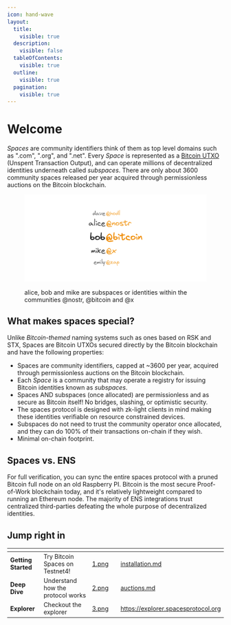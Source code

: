 ```yaml
---
icon: hand-wave
layout:
  title:
    visible: true
  description:
    visible: false
  tableOfContents:
    visible: true
  outline:
    visible: true
  pagination:
    visible: true
---
```


# Welcome



_Spaces_ are community identifiers think of them as top level domains such as ".com", ".org", and ".net". Every _Space_ is represented as a [Bitcoin UTXO](https://mirror.xyz/0xaFaBa30769374EA0F971300dE79c62Bf94B464d5/Yetu-6pZkbQCOpsBxswn\_7dGUZDxoBU8NrOQIZScwpg) (Unspent Transaction Output), and can operate millions of decentralized identities underneath called _subspaces_. There are only about 3600 community spaces released per year acquired through permissionless auctions on the Bitcoin blockchain.

<figure><picture><source srcset=".gitbook/assets/handles-dark.png" media="(prefers-color-scheme: dark)"><img src=".gitbook/assets/handles-light.png" alt=""></picture><figcaption><p>alice, bob and mike are subspaces or identities within the communities @nostr, @bitcoin and @x</p></figcaption></figure>



## What makes spaces special?

Unlike _Bitcoin-themed_ naming systems such as ones based on RSK and STX, Spaces are Bitcoin UTXOs secured directly by the Bitcoin blockchain and have the following properties:

* Spaces are community identifiers, capped at \~3600 per year, acquired through permissionless auctions on the Bitcoin blockchain.
* Each _Space_ is a community that may operate a registry for issuing Bitcoin identities known as _subspaces_.
* Spaces AND subspaces (once allocated) are permissionless and as secure as Bitcoin itself! No bridges, slashing, or optimistic security.&#x20;
* The spaces protocol is designed with zk-light clients in mind making these identities verifiable on resource constrained devices.
* Subspaces do not need to trust the community operator once allocated, and they can do 100% of their transactions on-chain if they wish.
* Minimal on-chain footprint.



## Spaces vs. ENS

For full verification, you can sync the entire spaces protocol with a pruned Bitcoin full node on an old Raspberry PI. Bitcoin is the most secure Proof-of-Work blockchain today, and it's relatively lightweight compared to running an Ethereum node. The majority of ENS integrations trust centralized third-parties defeating the whole purpose of decentralized identities.



## Jump right in

<table data-view="cards"><thead><tr><th></th><th></th><th data-hidden data-card-cover data-type="files"></th><th data-hidden></th><th data-hidden data-card-target data-type="content-ref"></th></tr></thead><tbody><tr><td><strong>Getting Started</strong></td><td>Try Bitcoin Spaces on Testnet4!</td><td><a href=".gitbook/assets/1.png">1.png</a></td><td></td><td><a href="getting-started/installation.md">installation.md</a></td></tr><tr><td><strong>Deep Dive</strong></td><td>Understand how the protocol works</td><td><a href=".gitbook/assets/2.png">2.png</a></td><td></td><td><a href="deep-dive/auctions.md">auctions.md</a></td></tr><tr><td><strong>Explorer</strong></td><td>Checkout the explorer</td><td><a href=".gitbook/assets/3.png">3.png</a></td><td></td><td><a href="https://explorer.spacesprotocol.org">https://explorer.spacesprotocol.org</a></td></tr></tbody></table>
